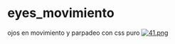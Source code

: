 # eyes_movimiento
ojos en movimiento y parpadeo con css puro
[![41.png](https://i.postimg.cc/Wb6shmsV/41.png)](https://postimg.cc/dL1bfy7N)

